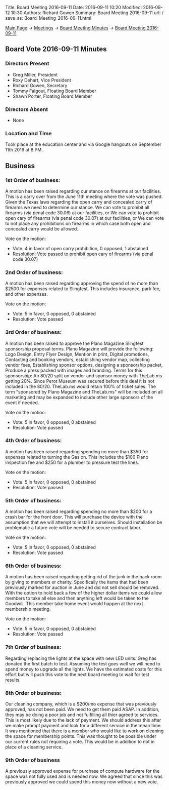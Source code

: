 Title: Board Meeting 2016-09-11
Date: 2016-09-11 10:20
Modified: 2016-09-12 10:30
Authors: Richard Gowen
Summary: Board Meeting 2016-09-11
url: /
save_as: Board_Meeting_2016-09-11.html

[Main Page](index.html) -\> [Meetings](Meetings.html)
-\> [Board Meeting Minutes](Board_Meeting_Minutes.html) -\> [Board Meeting 2016-09-11](Board_Meeting_2016-09-11.html)

Board Vote 2016-09-11 Minutes
-----------------------------

### Directors Present

-   Greg Miller, President
-   Roxy Dehart, Vice President
-   Richard Gowen, Secretary
-   Tommy Falgout, Floating Board Member
-   Shawn Porter, Floating Board Member

### Directors Absent

-   None

### Location and Time

Took place at the education center and via Google hangouts on September 11th 2016 at 8 PM.

Business
--------

### 1st Order of business:

A motion has been raised regarding our stance on firearms at our facilities.
This is a carry over from the June 11th meeting where the vote was pushed.
Given the Texas laws regarding the open carry and concealed carry of firearms we need to determine our stance.
We can vote to prohibit all firearms (via penal code 30.06) at our facilities, or
We can vote to prohibit open cary of firearms (via penal code 30.07) at our facilities, or
We can vote to not place any prohibitions on firearms in which case both open and concealed carry would be allowed.

Vote on the motion:

-   Vote: 4 in favor of open carry prohibition, 0 opposed, 1 abstained
-   Resolution: Vote passed to prohibit open cary of firearms (via penal code 30.07)

### 2nd Order of business:

A motion has been raised regarding approving the spend of no more than $2500 for
expenses related to Slingfest.  This includes insurance, park fee, and other expenses.

Vote on the motion:

-   Vote: 5 in favor, 0 opposed, 0 abstained
-   Resolution: Vote passed

### 3rd Order of business:

A motion has been raised to approve the Plano Magazine Slingfest sponsorship proposal terms.
Plano Magazine will provide the following:
Logo Design, Entry Flyer Design, Mention in print, Digital promotions,
Contacting and booking vendors, establishing vendor map, collecting vendor fees,
Establishing sponsor options, designing a sponsorship packet,
Produce a press packed with images and branding.
Terms for this sponsorship:
An 80/20 split on vendor and sponsor money with TheLab.ms getting 20%.
Since Perot Museum was secured before this deal it is not included in the 80/20.
TheLab.ms would retain 100% of ticket sales.
The term "sponsored by Plano Magazine and TheLab.ms" will be included on all marketing
and may be expanded to include other large sponsors of the event if needed.

Vote on the motion:

-   Vote: 5 in favor, 0 opposed, 0 abstained
-   Resolution: Vote passed

### 4th Order of business:

A motion has been raised regarding spending no more than $350 for expenses related to turning the Gas on.
This includes the $100 Plano inspection fee and $250 for a plumber to pressure test the lines.

Vote on the motion:

-   Vote: 5 in favor, 0 opposed, 0 abstained
-   Resolution: Vote passed

### 5th Order of business:

A motion has been raised regarding spending no more than $200 for a crash bar for the front door.
This will purchase the device with the assumption that we will attempt to install it ourselves.
Should installation be problematic a future vote will be needed to secure contract labor.

Vote on the motion:

-   Vote: 5 in favor, 0 opposed, 0 abstained
-   Resolution: Vote passed

### 6th Order of business:

A motion has been raised regarding getting rid of the junk in the back room by giving to members or charity.
Specifically the items that had been previously marked for auction in June and did not sell should be removed.
With the option to hold back a few of the higher dollar items we could allow members to take all else and then
anything left would be taken to the Goodwill.  This member take home event would happen at the next membership meeting.

Vote on the motion:

-   Vote: 5 in favor, 0 opposed, 0 abstained
-   Resolution: Vote passed

### 7th Order of business:

Regarding replacing the lights at the space with new LED units.  Greg has donated the first batch to test.
Assuming the test goes well we will need to spend money to upgrade all the lights.
We have the estimated costs for this effort but will push this vote to the next board meeting to wait for test results.

### 8th Order of business:

Our cleaning company, which is a $200/mo expense that was previously approved, has not been paid.
We need to get them paid ASAP.
In addition, they may be doing a poor job and not fulfilling all thier agreed to services.
This is most likely due to the lack of payment.
We should address this after we make prompt payment and look for a different service in the mean time.
It was mentioned that there is a member who would like to work on cleaning the space for membership points.
This was thought to be possible under our current rules not requiring a vote.
This would be in addition to not in place of a cleaning service.

### 9th Order of business

A previously approved expense for purchase of compute hardware for the space was not fully used and is needed now.
We agreed that since this was previously approved we could spend this money now without a new vote.





